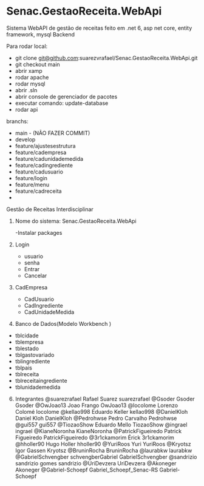 # Senac.GestaoReceita.WebApi
Sistema WebAPI de gestão de receitas feito em .net 6, asp net core, entity framework, mysql 
Backend

Para rodar local:
- git clone git@github.com:suarezvrafael/Senac.GestaoReceita.WebApi.git
- git checkout main
- abrir xamp
- rodar apache
- rodar mysql
- abrir .sln
- abrir console de gerenciador de pacotes
- executar comando: update-database
- rodar api

branchs:
- main - (NÃO FAZER COMMIT)
- develop
- feature/ajustesestrutura
- feature/cadempresa
- feature/cadunidademedida
- feature/cadingrediente
- feature/cadusuario
- feature/login
- feature/menu
- feature/cadreceita
-

Gestão de Receitas Interdisciplinar
1. Nome do sistema: Senac.GestaoReceita.WebApi

   -Instalar packages
   
2. Login 
   - usuario
   - senha
    - Entrar
    - Cancelar
	   
4. CadEmpresa
   - CadUsuario
   - CadIngrediente
   - CadUnidadeMedida

5. Banco de Dados(Modelo Workbench )   
   
- tblcidade
- tblempresa
- tblestado
- tblgastovariado
- tblingrediente
- tblpais
- tblreceita
- tblreceitaingrediente
- tblunidademedida

6. Integrantes
	@suarezrafael	Rafael Suarez suarezrafael
	@Gsoder	Gsoder Gsoder
	@OwJoao13	Joao Frango OwJoao13
	@locolome	Lorenzo Colomé locolome
	@kellao998	Eduardo Keller kellao998
	@DanielKloh	Daniel Kloh DanielKloh
	@Pedrohwse	Pedro Carvalho Pedrohwse
	@gui557	gui557
	@TiozaoShow	Eduardo Mello TiozaoShow
	@ingrael	ingrael
	@KianeNoronha	KianeNoronha
	@PatrickFigueiredo	Patrick Figueiredo PatrickFigueiredo
	@3r1ckamorim	Érick 3r1ckamorim
	@hholler90	Hugo Holler hholler90
	@YuriRoos	Yuri YuriRoos
	@Kryotsz	Igor Gassen Kryotsz
	@BruninRocha	BruninRocha
	@laurabkw	laurabkw
	@GabrielSchvengber	schvengberGabriel GabrielSchvengber
	@sandrizio	sandrizio gomes sandrizio
	@UriDevzera	UriDevzera
	@Akoneger	Akoneger
	@Gabriel-Schoepf	Gabriel_Schoepf_Senac-RS Gabriel-Schoepf



